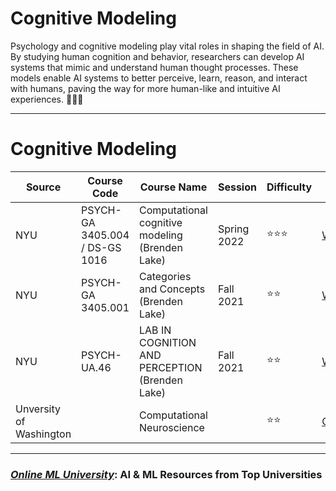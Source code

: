 # **Cognitive Modeling**
Psychology and cognitive modeling play vital roles in shaping the field of AI. By studying human cognition and behavior, researchers can develop AI systems that mimic and understand human thought processes. These models enable AI systems to better perceive, learn, reason, and interact with humans, paving the way for more human-like and intuitive AI experiences. 🧠💡🤖




---


# **Cognitive Modeling**

| Source | Course Code | Course Name | Session | Difficulty | URL |
| --- | --- | --- | --- | --- | --- |
| NYU| PSYCH-GA 3405.004 / DS-GS 1016 | Computational cognitive modeling (Brenden Lake) | Spring 2022 | ⭐⭐⭐ | [Website](https://github.com/brendenlake/CCM-site) |
| NYU | PSYCH-GA 3405.001 | Categories and Concepts (Brenden Lake) | Fall 2021  | ⭐⭐ | [Website](https://brendenlake.github.io/CC-site/) |
| NYU | PSYCH-UA.46 | LAB IN COGNITION AND PERCEPTION (Brenden Lake) | Fall 2021  | ⭐⭐ | [Website](https://cims.nyu.edu/~brenden/courses/labincp/intro.html) |
| Unversity of Washington | | Computational Neuroscience | | ⭐⭐ | [Coursera](https://www.coursera.org/learn/computational-neuroscience) |




---
### [***Online ML University***]((https://github.com/azminewasi/online-ml-university/)): **AI & ML Resources from Top Universities**
